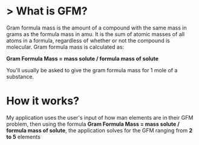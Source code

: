<h1>> What is GFM?</h1>
<p>Gram formula mass is the amount of a compound with the same mass in grams as the formula mass in amu. It is the sum of atomic masses of all atoms in a formula, regardless of whether or not the compound is molecular. Gram formula mass is calculated as:

<b> Gram Formula Mass = mass solute / formula mass of solute</b>

You'll usually be asked to give the gram formula mass for 1 mole of a substance.</p>

<h1>How it works?</h1>
<p>My application uses the user's input of how man elements are in their GFM problem, then using the formula <b>Gram Formula Mass = mass solute / formula mass of solute</b>, the application solves for the GFM ranging from <b>2 to 5</b> elements</p>
